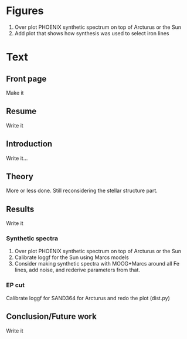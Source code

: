 # Figures
1. Over plot PHOENIX synthetic spectrum on top of Arcturus or the Sun
2. Add plot that shows how synthesis was used to select iron lines


# Text

## Front page
Make it

## Resume
Write it

## Introduction
Write it...

## Theory
More or less done. Still reconsidering the stellar structure part.

## Results
Write it
### Synthetic spectra
1. Over plot PHOENIX synthetic spectrum on top of Arcturus or the Sun
2. Calibrate loggf for the Sun using Marcs models
3. Consider making synthetic spectra with MOOG+Marcs around all Fe lines, add noise, and rederive parameters from that.

### EP cut
Calibrate loggf for SAND364 for Arcturus and redo the plot (dist.py)

## Conclusion/Future work
Write it
